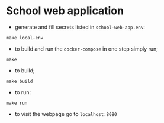 # School web application

- generate and fill secrets listed in `school-web-app.env`:

```
make local-env
```

- to build and run the `docker-compose` in one step simply run;

```
make
```

- to build;

```
make build
```

- to run:

```
make run
```

- to visit the webpage go to `localhost:8080`